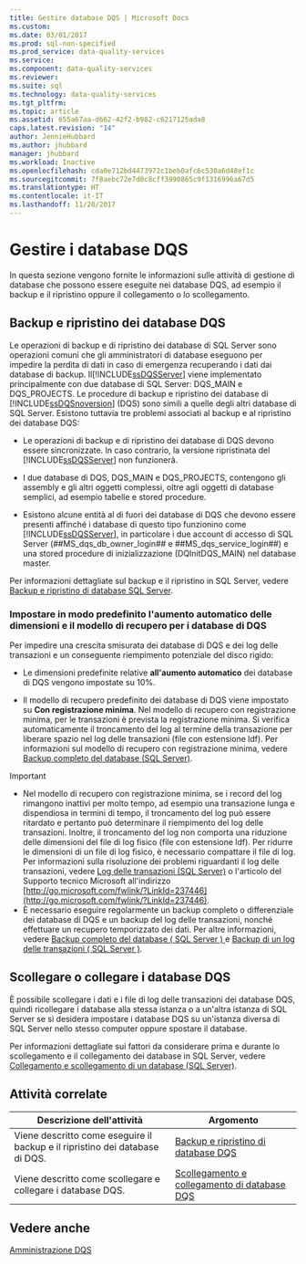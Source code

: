 ```yaml
---
title: Gestire database DQS | Microsoft Docs
ms.custom: 
ms.date: 03/01/2017
ms.prod: sql-non-specified
ms.prod_service: data-quality-services
ms.service: 
ms.component: data-quality-services
ms.reviewer: 
ms.suite: sql
ms.technology: data-quality-services
ms.tgt_pltfrm: 
ms.topic: article
ms.assetid: 655a67aa-d662-42f2-b982-c6217125ada8
caps.latest.revision: "14"
author: JennieHubbard
ms.author: jhubbard
manager: jhubbard
ms.workload: Inactive
ms.openlocfilehash: cda0e712bd4473972c1beb0afc6c530a6d48ef1c
ms.sourcegitcommit: 7f8aebc72e7d0c8cff3990865c9f1316996a67d5
ms.translationtype: HT
ms.contentlocale: it-IT
ms.lasthandoff: 11/20/2017
---
```

# <a name="manage-dqs-databases"></a>Gestire i database DQS
  In questa sezione vengono fornite le informazioni sulle attività di gestione di database che possono essere eseguite nei database DQS, ad esempio il backup e il ripristino oppure il collegamento o lo scollegamento.  
  
##  <a name="BackupRestore"></a> Backup e ripristino dei database DQS  
 Le operazioni di backup e di ripristino dei database di SQL Server sono operazioni comuni che gli amministratori di database eseguono per impedire la perdita di dati in caso di emergenza recuperando i dati dai database di backup. Il[!INCLUDE[ssDQSServer](../includes/ssdqsserver-md.md)] viene implementato principalmente con due database di SQL Server: DQS_MAIN e DQS_PROJECTS. Le procedure di backup e ripristino dei database di [!INCLUDE[ssDQSnoversion](../includes/ssdqsnoversion-md.md)] (DQS) sono simili a quelle degli altri database di SQL Server. Esistono tuttavia tre problemi associati al backup e al ripristino dei database DQS:  
  
-   Le operazioni di backup e di ripristino dei database di DQS devono essere sincronizzate. In caso contrario, la versione ripristinata del [!INCLUDE[ssDQSServer](../includes/ssdqsserver-md.md)] non funzionerà.  
  
-   I due database di DQS, DQS_MAIN e DQS_PROJECTS, contengono gli assembly e gli altri oggetti complessi, oltre agli oggetti di database semplici, ad esempio tabelle e stored procedure.  
  
-   Esistono alcune entità al di fuori dei database di DQS che devono essere presenti affinché i database di questo tipo funzionino come [!INCLUDE[ssDQSServer](../includes/ssdqsserver-md.md)], in particolare i due account di accesso di SQL Server (##MS_dqs_db_owner_login## e ##MS_dqs_service_login##) e una stored procedure di inizializzazione (DQInitDQS_MAIN) nel database master.  
  
 Per informazioni dettagliate sul backup e il ripristino in SQL Server, vedere [Backup e ripristino di database SQL Server](../relational-databases/backup-restore/back-up-and-restore-of-sql-server-databases.md).  
  
### <a name="default-autogrowth-size-and-recovery-model-for-the-dqs-databases"></a>Impostare in modo predefinito l'aumento automatico delle dimensioni e il modello di recupero per i database di DQS  
 Per impedire una crescita smisurata dei database di DQS e dei log delle transazioni e un conseguente riempimento potenziale del disco rigido:  
  
-   Le dimensioni predefinite relative **all'aumento automatico** dei database di DQS vengono impostate su 10%.  
  
-   Il modello di recupero predefinito dei database di DQS viene impostato su **Con registrazione minima**. Nel modello di recupero con registrazione minima, per le transazioni è prevista la registrazione minima. Si verifica automaticamente il troncamento del log al termine della transazione per liberare spazio nel log delle transazioni (file con estensione ldf). Per informazioni sul modello di recupero con registrazione minima, vedere [Backup completo del database &#40;SQL Server&#41;](../relational-databases/backup-restore/full-database-backups-sql-server.md).  
  
> [!IMPORTANT]  
>  -   Nel modello di recupero con registrazione minima, se i record del log rimangono inattivi per molto tempo, ad esempio una transazione lunga e dispendiosa in termini di tempo, il troncamento del log può essere ritardato e pertanto può determinare il riempimento del log delle transazioni. Inoltre, il troncamento del log non comporta una riduzione delle dimensioni del file di log fisico (file con estensione ldf). Per ridurre le dimensioni di un file di log fisico, è necessario compattare il file di log. Per informazioni sulla risoluzione dei problemi riguardanti il log delle transazioni, vedere [Log delle transazioni &#40;SQL Server&#41;](../relational-databases/logs/the-transaction-log-sql-server.md) o l'articolo del Supporto tecnico Microsoft all'indirizzo [http://go.microsoft.com/fwlink/?LinkId=237446](http://go.microsoft.com/fwlink/?LinkId=237446).  
> -   È necessario eseguire regolarmente un backup completo o differenziale dei database di DQS e un backup del log delle transazioni, nonché effettuare un recupero temporizzato dei dati. Per altre informazioni, vedere [Backup completo del database &#40; SQL Server &#41; ](../relational-databases/backup-restore/full-database-backups-sql-server.md) e [Backup di un log delle transazioni &#40; SQL Server &#41;](../relational-databases/backup-restore/back-up-a-transaction-log-sql-server.md).  
  
##  <a name="DetachAttach"></a> Scollegare o collegare i database DQS  
 È possibile scollegare i dati e i file di log delle transazioni dei database DQS, quindi ricollegare i database alla stessa istanza o a un'altra istanza di SQL Server se si desidera impostare i database DQS su un'istanza diversa di SQL Server nello stesso computer oppure spostare il database.  
  
 Per informazioni dettagliate sui fattori da considerare prima e durante lo scollegamento e il collegamento dei database in SQL Server, vedere [Collegamento e scollegamento di un database &#40;SQL Server&#41;](../relational-databases/databases/database-detach-and-attach-sql-server.md).  
  
## <a name="related-tasks"></a>Attività correlate  
  
|Descrizione dell'attività|Argomento|  
|----------------------|-----------|  
|Viene descritto come eseguire il backup e il ripristino dei database di DQS.|[Backup e ripristino di database DQS](../data-quality-services/backing-up-and-restoring-dqs-databases.md)|  
|Viene descritto come scollegare e collegare i database DQS.|[Scollegamento e collegamento di database DQS](../data-quality-services/detaching-and-attaching-dqs-databases.md)|  
  
## <a name="see-also"></a>Vedere anche  
 [Amministrazione DQS](../data-quality-services/dqs-administration.md)  
  
  
